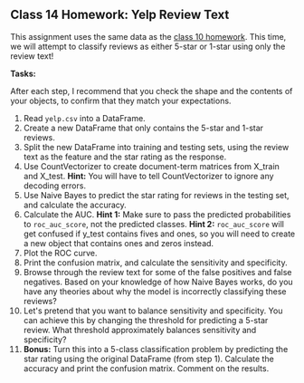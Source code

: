 ## Class 14 Homework: Yelp Review Text

This assignment uses the same data as the [class 10 homework](10_yelp_reviews.md). This time, we will attempt to classify reviews as either 5-star or 1-star using only the review text!

**Tasks:**

After each step, I recommend that you check the shape and the contents of your objects, to confirm that they match your expectations.

1. Read `yelp.csv` into a DataFrame.
2. Create a new DataFrame that only contains the 5-star and 1-star reviews.
3. Split the new DataFrame into training and testing sets, using the review text as the feature and the star rating as the response.
4. Use CountVectorizer to create document-term matrices from X_train and X_test. **Hint:** You will have to tell CountVectorizer to ignore any decoding errors.
5. Use Naive Bayes to predict the star rating for reviews in the testing set, and calculate the accuracy.
6. Calculate the AUC. **Hint 1:** Make sure to pass the predicted probabilities to `roc_auc_score`, not the predicted classes. **Hint 2:** `roc_auc_score` will get confused if y_test contains fives and ones, so you will need to create a new object that contains ones and zeros instead.
7. Plot the ROC curve.
8. Print the confusion matrix, and calculate the sensitivity and specificity.
9. Browse through the review text for some of the false positives and false negatives. Based on your knowledge of how Naive Bayes works, do you have any theories about why the model is incorrectly classifying these reviews?
10. Let's pretend that you want to balance sensitivity and specificity. You can achieve this by changing the threshold for predicting a 5-star review. What threshold approximately balances sensitivity and specificity?
11. **Bonus:** Turn this into a 5-class classification problem by predicting the star rating using the original DataFrame (from step 1). Calculate the accuracy and print the confusion matrix. Comment on the results.
